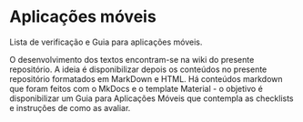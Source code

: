 # Aplicações móveis
 Lista de verificação e Guia para aplicações móveis.
 
 O desenvolvimento dos textos encontram-se na wiki do presente repositório. A ideia é disponibilizar depois os conteúdos no presente repositório formatados em MarkDown e HTML. Há conteúdos markdown que foram feitos com o MkDocs e o template Material - o objetivo é disponibilizar um Guia para Aplicações Móveis que contempla as checklists e instruções de como as avaliar.
